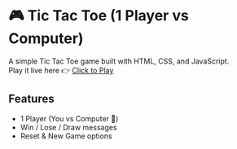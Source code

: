 # 🎮 Tic Tac Toe (1 Player vs Computer)

A simple Tic Tac Toe game built with HTML, CSS, and JavaScript.  
Play it live here 👉 [Click to Play](https://rohitarya119.github.io/Tic-Tac-Toe/)

## Features
- 1 Player (You vs Computer 🤖)
- Win / Lose / Draw messages
- Reset & New Game options
